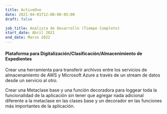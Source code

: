 ```yaml
---
title: ActiveOne
date: 2021-04-01T12:00:00-05:00
draft: false

job_title: Analista de Desarrollo (Tiempo Completo)
start_date: Abril 2021
end_date: Marzo 2022
---
```


#### Plataforma para Digitalización/Clasificación/Almacenimiento de Expedientes

Crear una herramienta para transferir archivos entre los servicios de
almacenamiento de AWS y Microsoft Azure a través de un stream de datos desde un
servicio al otro.

Crear una Metaclase base y una función decoradora para loggear toda la
funcionalidad de la aplicación sin tener que agregar nada adicional diferente a
la metaclase en las clases base y un decorador en las funciones más importantes
de la aplicación.

